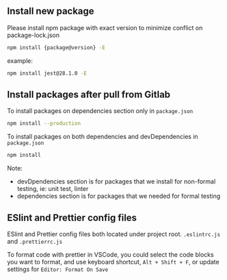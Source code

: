 ## Install new package

Please install npm package with exact version to minimize conflict on package-lock.json

```bash
npm install {package@version} -E
```

example:

```bash
npm install jest@28.1.0 -E
```

## Install packages after pull from Gitlab

To install packages on dependencies section only in `package.json`

```bash
npm install --production
```

To install packages on both dependencies and devDependencies in `package.json`

```bash
npm install
```

Note:

- devDpendencies section is for packages that we install for non-formal testing, ie: unit test, linter
- dependencies section is for packages that we needed for formal testing

## ESlint and Prettier config files

ESlint and Prettier config files both located under project root. `.eslintrc.js` and `.prettierrc.js`

To format code with prettier in VSCode, you could select the code blocks you want to format, and use keyboard shortcut, `Alt + Shift + F`, or update settings for `Editor: Format On Save`
